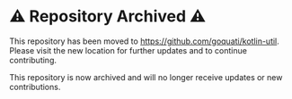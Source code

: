 # ⚠️ Repository Archived ⚠️
This repository has been moved to https://github.com/goquati/kotlin-util.
Please visit the new location for further updates and to continue contributing.

This repository is now archived and will no longer receive updates or new contributions.
